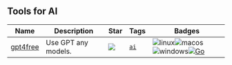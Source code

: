 
## Tools for AI

| Name | Description | Star | Tags | Badges |
| --- | --- | --- | --- | --- |
[gpt4free](https://github.com/xtekky/gpt4free)|Use GPT any models.|![](https://img.shields.io/github/stars/devploit/dontgo403?label=%20)|[`ai`](/categorize/tags/AI.md)|![linux](/images/linux.png)![macos](/images/apple.png)![windows](/images/windows.png)[![Go](/images/go.png)](/categorize/langs/Go.md)|



